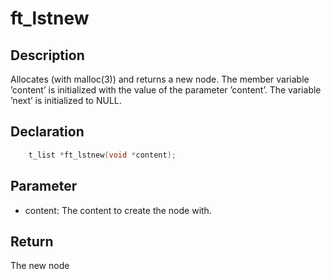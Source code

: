 # ft_lstnew

## Description
Allocates (with malloc(3)) and returns a new node. The member variable ’content’ is initialized with the value of the parameter ’content’. The variable ’next’ is initialized to NULL.

## Declaration 
```c
	t_list *ft_lstnew(void *content);
```

## Parameter 
- content: The content to create the node with.
## Return
The new node
